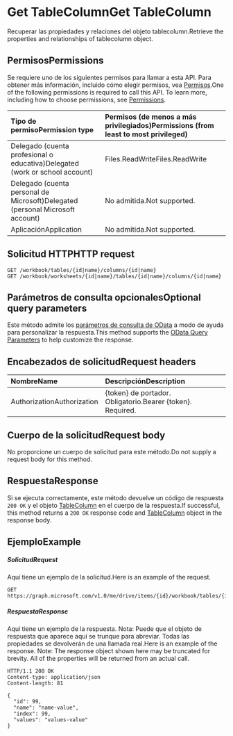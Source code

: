 # <a name="get-tablecolumn"></a><span data-ttu-id="71381-101">Get TableColumn</span><span class="sxs-lookup"><span data-stu-id="71381-101">Get TableColumn</span></span>

<span data-ttu-id="71381-102">Recuperar las propiedades y relaciones del objeto tablecolumn.</span><span class="sxs-lookup"><span data-stu-id="71381-102">Retrieve the properties and relationships of tablecolumn object.</span></span>
## <a name="permissions"></a><span data-ttu-id="71381-103">Permisos</span><span class="sxs-lookup"><span data-stu-id="71381-103">Permissions</span></span>
<span data-ttu-id="71381-p101">Se requiere uno de los siguientes permisos para llamar a esta API. Para obtener más información, incluido cómo elegir permisos, vea [Permisos](../../../concepts/permissions_reference.md).</span><span class="sxs-lookup"><span data-stu-id="71381-p101">One of the following permissions is required to call this API. To learn more, including how to choose permissions, see [Permissions](../../../concepts/permissions_reference.md).</span></span>

|<span data-ttu-id="71381-106">Tipo de permiso</span><span class="sxs-lookup"><span data-stu-id="71381-106">Permission type</span></span>      | <span data-ttu-id="71381-107">Permisos (de menos a más privilegiados)</span><span class="sxs-lookup"><span data-stu-id="71381-107">Permissions (from least to most privileged)</span></span>              |
|:--------------------|:---------------------------------------------------------|
|<span data-ttu-id="71381-108">Delegado (cuenta profesional o educativa)</span><span class="sxs-lookup"><span data-stu-id="71381-108">Delegated (work or school account)</span></span> | <span data-ttu-id="71381-109">Files.ReadWrite</span><span class="sxs-lookup"><span data-stu-id="71381-109">Files.ReadWrite</span></span>    |
|<span data-ttu-id="71381-110">Delegado (cuenta personal de Microsoft)</span><span class="sxs-lookup"><span data-stu-id="71381-110">Delegated (personal Microsoft account)</span></span> | <span data-ttu-id="71381-111">No admitida.</span><span class="sxs-lookup"><span data-stu-id="71381-111">Not supported.</span></span>    |
|<span data-ttu-id="71381-112">Aplicación</span><span class="sxs-lookup"><span data-stu-id="71381-112">Application</span></span> | <span data-ttu-id="71381-113">No admitida.</span><span class="sxs-lookup"><span data-stu-id="71381-113">Not supported.</span></span> |

## <a name="http-request"></a><span data-ttu-id="71381-114">Solicitud HTTP</span><span class="sxs-lookup"><span data-stu-id="71381-114">HTTP request</span></span>
<!-- { "blockType": "ignored" } -->
```http
GET /workbook/tables/{id|name}/columns/{id|name}
GET /workbook/worksheets/{id|name}/tables/{id|name}/columns/{id|name}
```
## <a name="optional-query-parameters"></a><span data-ttu-id="71381-115">Parámetros de consulta opcionales</span><span class="sxs-lookup"><span data-stu-id="71381-115">Optional query parameters</span></span>
<span data-ttu-id="71381-116">Este método admite los [parámetros de consulta de OData](http://developer.microsoft.com/en-us/graph/docs/overview/query_parameters) a modo de ayuda para personalizar la respuesta.</span><span class="sxs-lookup"><span data-stu-id="71381-116">This method supports the [OData Query Parameters](http://developer.microsoft.com/en-us/graph/docs/overview/query_parameters) to help customize the response.</span></span>

## <a name="request-headers"></a><span data-ttu-id="71381-117">Encabezados de solicitud</span><span class="sxs-lookup"><span data-stu-id="71381-117">Request headers</span></span>
| <span data-ttu-id="71381-118">Nombre</span><span class="sxs-lookup"><span data-stu-id="71381-118">Name</span></span>      |<span data-ttu-id="71381-119">Descripción</span><span class="sxs-lookup"><span data-stu-id="71381-119">Description</span></span>|
|:----------|:----------|
| <span data-ttu-id="71381-120">Authorization</span><span class="sxs-lookup"><span data-stu-id="71381-120">Authorization</span></span>  | <span data-ttu-id="71381-p102">{token} de portador. Obligatorio.</span><span class="sxs-lookup"><span data-stu-id="71381-p102">Bearer {token}. Required.</span></span> |

## <a name="request-body"></a><span data-ttu-id="71381-123">Cuerpo de la solicitud</span><span class="sxs-lookup"><span data-stu-id="71381-123">Request body</span></span>
<span data-ttu-id="71381-124">No proporcione un cuerpo de solicitud para este método.</span><span class="sxs-lookup"><span data-stu-id="71381-124">Do not supply a request body for this method.</span></span>

## <a name="response"></a><span data-ttu-id="71381-125">Respuesta</span><span class="sxs-lookup"><span data-stu-id="71381-125">Response</span></span>

<span data-ttu-id="71381-126">Si se ejecuta correctamente, este método devuelve un código de respuesta `200 OK` y el objeto [TableColumn](../resources/tablecolumn.md) en el cuerpo de la respuesta.</span><span class="sxs-lookup"><span data-stu-id="71381-126">If successful, this method returns a `200 OK` response code and [TableColumn](../resources/tablecolumn.md) object in the response body.</span></span>
## <a name="example"></a><span data-ttu-id="71381-127">Ejemplo</span><span class="sxs-lookup"><span data-stu-id="71381-127">Example</span></span>
##### <a name="request"></a><span data-ttu-id="71381-128">Solicitud</span><span class="sxs-lookup"><span data-stu-id="71381-128">Request</span></span>
<span data-ttu-id="71381-129">Aquí tiene un ejemplo de la solicitud.</span><span class="sxs-lookup"><span data-stu-id="71381-129">Here is an example of the request.</span></span>
<!-- {
  "blockType": "request",
  "name": "get_tablecolumn"
}-->
```http
GET https://graph.microsoft.com/v1.0/me/drive/items/{id}/workbook/tables/{id|name}/columns/{id|name}
```
##### <a name="response"></a><span data-ttu-id="71381-130">Respuesta</span><span class="sxs-lookup"><span data-stu-id="71381-130">Response</span></span>
<span data-ttu-id="71381-p103">Aquí tiene un ejemplo de la respuesta. Nota: Puede que el objeto de respuesta que aparece aquí se trunque para abreviar. Todas las propiedades se devolverán de una llamada real.</span><span class="sxs-lookup"><span data-stu-id="71381-p103">Here is an example of the response. Note: The response object shown here may be truncated for brevity. All of the properties will be returned from an actual call.</span></span>
<!-- {
  "blockType": "response",
  "truncated": true,
  "@odata.type": "microsoft.graph.tableColumn"
} -->
```http
HTTP/1.1 200 OK
Content-type: application/json
Content-length: 81

{
  "id": 99,
  "name": "name-value",
  "index": 99,
  "values": "values-value"
}
```

<!-- uuid: 8fcb5dbc-d5aa-4681-8e31-b001d5168d79
2015-10-25 14:57:30 UTC -->
<!-- {
  "type": "#page.annotation",
  "description": "Get TableColumn",
  "keywords": "",
  "section": "documentation",
  "tocPath": ""
}-->